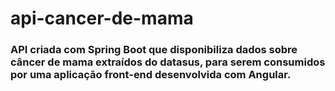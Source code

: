 # api-cancer-de-mama

### API criada com Spring Boot que disponibiliza dados sobre câncer de mama extraídos do datasus, para serem consumidos por uma aplicação front-end desenvolvida com Angular.
